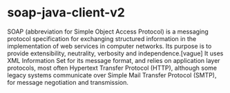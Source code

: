 # soap-java-client-v2
SOAP (abbreviation for Simple Object Access Protocol) is a messaging protocol specification for exchanging structured information in the implementation of web services in computer networks. Its purpose is to provide extensibility, neutrality, verbosity and independence.[vague] It uses XML Information Set for its message format, and relies on application layer protocols, most often Hypertext Transfer Protocol (HTTP), although some legacy systems communicate over Simple Mail Transfer Protocol (SMTP), for message negotiation and transmission.
